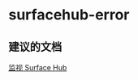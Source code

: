 
<properties
    pageTitle="surfacehub-error"
    description="与 Surface Hub 相关的问题：错误"
    service="microsoft.operationalinsights"
    resource="operationalinsightsaccounts"
    authors="adoylemsft"
    displayorder=""
    selfHelpType="generic"
    supportTopicIds="32536557"
    resourceTags=""
    productPesIds="15725"
    cloudEnvironments="public, Blackforest, Fairfax"
/>


# <a name="surfacehub-error"></a>surfacehub-error


## <a name="recommended-documents"></a>**建议的文档**
[监视 Surface Hub](https://azure.microsoft.com/documentation/articles/log-analytics-surface-hubs/)


<!--HONumber=Dec16_HO1-->


